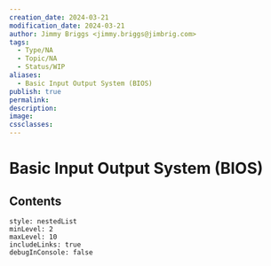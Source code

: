 ```yaml
---
creation_date: 2024-03-21
modification_date: 2024-03-21
author: Jimmy Briggs <jimmy.briggs@jimbrig.com>
tags:
  - Type/NA
  - Topic/NA
  - Status/WIP
aliases:
  - Basic Input Output System (BIOS)
publish: true
permalink:
description:
image:
cssclasses:
---
```



# Basic Input Output System (BIOS)

## Contents

```table-of-contents
style: nestedList
minLevel: 2
maxLevel: 10
includeLinks: true
debugInConsole: false
```
